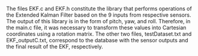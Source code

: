 The files EKF.c and EKF.h constitute the library that performs operations of the Extended Kalman Filter based on the 9 inputs from respective sensors. The output of this library is in the form of pitch, yaw, and roll. Therefore, in the main.c file, it was necessary to transform these values into Cartesian coordinates using a rotation matrix. The other two files, testDataset.txt and EKF_outputC.txt, correspond to the database with the sensor outputs and the final result of the EKF, respectively.
